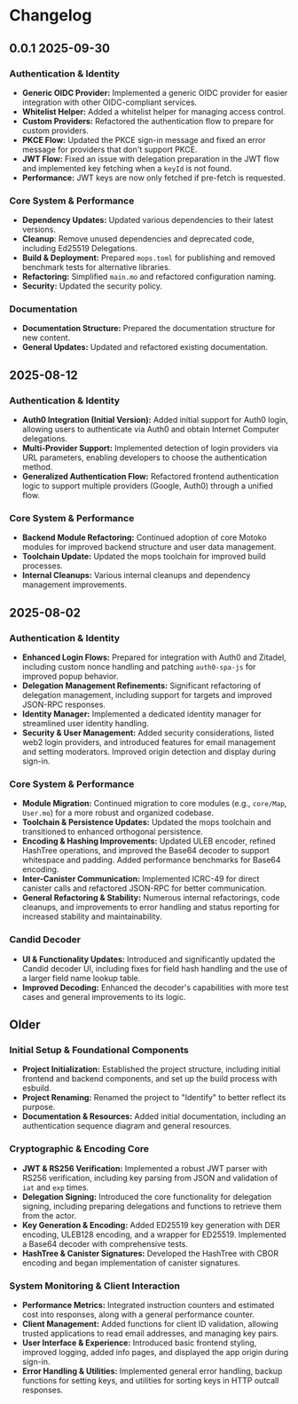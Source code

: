 # Changelog

## 0.0.1 2025-09-30

### Authentication & Identity
*   **Generic OIDC Provider:** Implemented a generic OIDC provider for easier integration with other OIDC-compliant services.
*   **Whitelist Helper:** Added a whitelist helper for managing access control.
*   **Custom Providers:** Refactored the authentication flow to prepare for custom providers.
*   **PKCE Flow:** Updated the PKCE sign-in message and fixed an error message for providers that don't support PKCE.
*   **JWT Flow:** Fixed an issue with delegation preparation in the JWT flow and implemented key fetching when a `keyId` is not found.
*   **Performance:** JWT keys are now only fetched if pre-fetch is requested.

### Core System & Performance
*   **Dependency Updates:** Updated various dependencies to their latest versions.
*   **Cleanup**: Remove unused dependencies and deprecated code, including Ed25519 Delegations.
*   **Build & Deployment:** Prepared `mops.toml` for publishing and removed benchmark tests for alternative libraries.
*   **Refactoring:** Simplified `main.mo` and refactored configuration naming.
*   **Security:** Updated the security policy.

### Documentation
*   **Documentation Structure:** Prepared the documentation structure for new content.
*   **General Updates:** Updated and refactored existing documentation.

## 2025-08-12

### Authentication & Identity
*   **Auth0 Integration (Initial Version):** Added initial support for Auth0 login, allowing users to authenticate via Auth0 and obtain Internet Computer delegations.
*   **Multi-Provider Support:** Implemented detection of login providers via URL parameters, enabling developers to choose the authentication method.
*   **Generalized Authentication Flow:** Refactored frontend authentication logic to support multiple providers (Google, Auth0) through a unified flow.

### Core System & Performance
*   **Backend Module Refactoring:** Continued adoption of core Motoko modules for improved backend structure and user data management.
*   **Toolchain Update:** Updated the mops toolchain for improved build processes.
*   **Internal Cleanups:** Various internal cleanups and dependency management improvements.

## 2025-08-02

### Authentication & Identity
*   **Enhanced Login Flows:** Prepared for integration with Auth0 and Zitadel, including custom nonce handling and patching `auth0-spa-js` for improved popup behavior.
*   **Delegation Management Refinements:** Significant refactoring of delegation management, including support for targets and improved JSON-RPC responses.
*   **Identity Manager:** Implemented a dedicated identity manager for streamlined user identity handling.
*   **Security & User Management:** Added security considerations, listed web2 login providers, and introduced features for email management and setting moderators. Improved origin detection and display during sign-in.

### Core System & Performance
*   **Module Migration:** Continued migration to core modules (e.g., `core/Map`, `User.mo`) for a more robust and organized codebase.
*   **Toolchain & Persistence Updates:** Updated the mops toolchain and transitioned to enhanced orthogonal persistence.
*   **Encoding & Hashing Improvements:** Updated ULEB encoder, refined HashTree operations, and improved the Base64 decoder to support whitespace and padding. Added performance benchmarks for Base64 encoding.
*   **Inter-Canister Communication:** Implemented ICRC-49 for direct canister calls and refactored JSON-RPC for better communication.
*   **General Refactoring & Stability:** Numerous internal refactorings, code cleanups, and improvements to error handling and status reporting for increased stability and maintainability.

### Candid Decoder
*   **UI & Functionality Updates:** Introduced and significantly updated the Candid decoder UI, including fixes for field hash handling and the use of a larger field name lookup table.
*   **Improved Decoding:** Enhanced the decoder's capabilities with more test cases and general improvements to its logic.

## Older

### Initial Setup & Foundational Components
*   **Project Initialization:** Established the project structure, including initial frontend and backend components, and set up the build process with esbuild.
*   **Project Renaming:** Renamed the project to "Identify" to better reflect its purpose.
*   **Documentation & Resources:** Added initial documentation, including an authentication sequence diagram and general resources.

### Cryptographic & Encoding Core
*   **JWT & RS256 Verification:** Implemented a robust JWT parser with RS256 verification, including key parsing from JSON and validation of `iat` and `exp` times.
*   **Delegation Signing:** Introduced the core functionality for delegation signing, including preparing delegations and functions to retrieve them from the actor.
*   **Key Generation & Encoding:** Added ED25519 key generation with DER encoding, ULEB128 encoding, and a wrapper for ED25519. Implemented a Base64 decoder with comprehensive tests.
*   **HashTree & Canister Signatures:** Developed the HashTree with CBOR encoding and began implementation of canister signatures.

### System Monitoring & Client Interaction
*   **Performance Metrics:** Integrated instruction counters and estimated cost into responses, along with a general performance counter.
*   **Client Management:** Added functions for client ID validation, allowing trusted applications to read email addresses, and managing key pairs.
*   **User Interface & Experience:** Introduced basic frontend styling, improved logging, added info pages, and displayed the app origin during sign-in.
*   **Error Handling & Utilities:** Implemented general error handling, backup functions for setting keys, and utilities for sorting keys in HTTP outcall responses.

